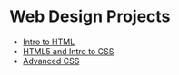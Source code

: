 # Web Design Projects

<ul>
     <li><a href="intro_html/index.html" target="_blank">Intro to HTML</a></li>
     <li><a href="html5_css/index.html" target="_blank">HTML5 and Intro to CSS</a></li>
     <li><a href="avd_css/index.html" target="_blank">Advanced CSS</a></li>

     
</ul>